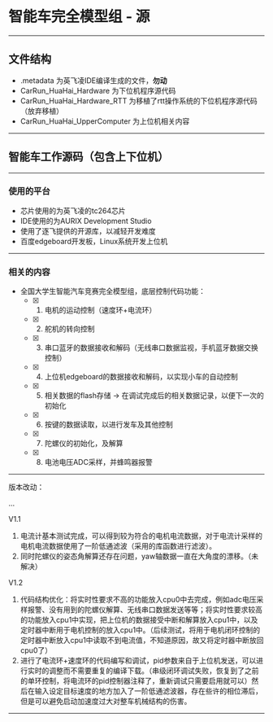 # 智能车完全模型组 - 源
---
## 文件结构
- .metadata 为英飞凌IDE编译生成的文件，**勿动**
- CarRun_HuaHai_Hardware 为下位机程序源代码
- CarRun_HuaHai_Hardware_RTT 为移植了rtt操作系统的下位机程序源代码（放弃移植）
- CarRun_HuaHai_UpperComputer 为上位机相关内容
---
## 智能车工作源码（包含上下位机）
---
### 使用的平台
- 芯片使用的为英飞凌的tc264芯片
- IDE使用的为AURIX Development Studio
- 使用了逐飞提供的开源库，以减轻开发难度
- 百度edgeboard开发板，Linux系统开发上位机
---
### 相关的内容
- 全国大学生智能汽车竞赛完全模型组，底层控制代码功能：
    - [x] 1. 电机的运动控制（速度环+电流环）
    - [x] 2. 舵机的转向控制
    - [x] 3. 串口蓝牙的数据接收和解码（无线串口数据监视，手机蓝牙数据交换控制）
    - [x] 4. 上位机edgeboard的数据接收和解码，以实现小车的自动控制
    - [x] 5. 相关数据的flash存储 -> 在调试完成后的相关数据记录，以便下一次的初始化
    - [x] 6. 按键的数据读取，以进行发车及其他控制
    - [x] 7. 陀螺仪的初始化，及解算
    - [x] 8. 电池电压ADC采样，并蜂鸣器报警
---

版本改动：

...

V1.1    
1. 电流计基本测试完成，可以得到较为符合的电机电流数据，对于电流计采样的电机电流数据使用了一阶低通滤波（采用的库函数进行滤波）。 
2. 同时陀螺仪的姿态角解算还存在问题，yaw轴数据一直在大角度的漂移。（未解决）

V1.2    
1. 代码结构优化：将实时性要求不高的功能放入cpu0中去完成，例如adc电压采样报警、没有用到的陀螺仪解算、无线串口数据发送等等；将实时性要求较高的功能放入cpu1中实现，把上位机的数据接受中断和解算放入cpu1中，以及定时器中断用于电机控制的放入cpu1中。（后续测试，将用于电机闭环控制的定时器中断放入cpu1中读取不到电流值，不知道原因，故又将定时器中断放回cpu0了） 
2. 进行了电流环+速度环的代码编写和调试，pid参数来自于上位机发送，可以进行实时的调整而不需要重复的编译下载。（串级闭环调试失败，恢复到了之前的单环控制，将电流环的pid控制器注释了，重新调试只需要启用就可以）然后在输入设定目标速度的地方加入了一阶低通滤波器，存在些许的相位滞后，但是可以避免启动加速度过大对整车机械结构的伤害。

---

